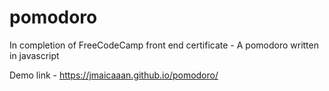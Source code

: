 # pomodoro
In completion of FreeCodeCamp front end certificate - A pomodoro written in javascript

Demo link - https://jmaicaaan.github.io/pomodoro/
